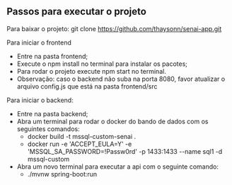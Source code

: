 
## Passos para executar o projeto

Para baixar o projeto:
git clone https://github.com/thaysonn/senai-app.git

Para iniciar o frontend
 - Entre na pasta frontend;
 - Execute o npm install no terminal para instalar os pacotes;
 - Para rodar o projeto execute npm start no terminal.
 - Observação: caso o backend não suba na porta 8080, favor atualizar o arquivo config.js que está na pasta frontend/src

Para iniciar o backend:
- Entre na pasta backend;
- Abra um terminal para rodar o docker do bando de dados com os seguintes comandos:
   - docker build -t mssql-custom-senai .
   - docker run -e 'ACCEPT_EULA=Y' -e 'MSSQL_SA_PASSWORD=!Passw0rd' -p 1433:1433 --name sql1 -d mssql-custom
- Abra um novo terminal para executar a api com o seguinte comando:
   - ./mvnw spring-boot:run  
  
